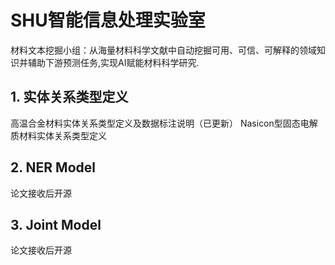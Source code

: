 # SHU智能信息处理实验室
材料文本挖掘小组：从海量材料科学文献中自动挖掘可用、可信、可解释的领域知识并辅助下游预测任务,实现AI赋能材料科学研究.
## 1. 实体关系类型定义
高温合金材料实体关系类型定义及数据标注说明（已更新）
Nasicon型固态电解质材料实体关系类型定义
## 2. NER Model
论文接收后开源
## 3. Joint Model
论文接收后开源
